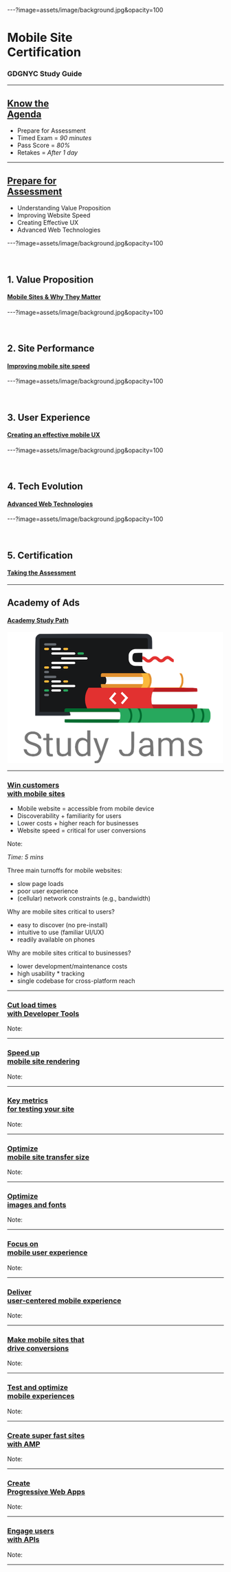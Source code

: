 ---?image=assets/image/background.jpg&opacity=100
# <span class="white"> Mobile Site <br/> Certification </span>

### <span class="white"> GDGNYC Study Guide </span>

---
## <a href="http://bit.ly/gdgnyc-cloud-studyjams-2018"> Know the <br> Agenda </a>

 * Prepare for Assessment
 * Timed Exam = _90 minutes_
 * Pass Score = _80%_ 
 * Retakes = _After 1 day_

---
## <a href="https://support.google.com/partners/answer/7358899?hl=en&ref_topic=7359299">Prepare for <br> Assessment</a>

 * Understanding Value Proposition
 * Improving Website Speed
 * Creating Effective UX
 * Advanced Web Technologies
 

---?image=assets/image/background.jpg&opacity=100
<br/><br/><br/>
## <span class="white"> 1. Value Proposition </span>
 
#### <span class="white"> <a href="https://support.google.com/partners/answer/7327828"> Mobile Sites & Why They Matter</a> </span>


---?image=assets/image/background.jpg&opacity=100
<br/><br/><br/>
## <span class="white"> 2. Site Performance </span>
 
#### <span class="white"> <a href="https://support.google.com/partners/answer/7327828"> Improving mobile site speed</a> </span>


---?image=assets/image/background.jpg&opacity=100
<br/><br/><br/>
## <span class="white"> 3. User Experience </span>

#### <span class="white">  <a href="https://support.google.com/partners/answer/7327828"> Creating an effective mobile UX</a> </span>



---?image=assets/image/background.jpg&opacity=100
<br/><br/><br/>
## <span class="white"> 4. Tech Evolution </span>
 
#### <span class="white">  <a href="https://support.google.com/partners/answer/7327828"> Advanced Web Technologies </a> </span>


---?image=assets/image/background.jpg&opacity=100
<br/><br/><br/>
## <span class="white"> 5. Certification </span>
 
#### <span class="white">  <a href="https://support.google.com/partners/answer/7358899"> Taking the Assessment </a> </span>


---
## Academy of Ads
 
#### <a href="https://academy.exceedlms.com/student/path/2967"> Academy Study Path </a>

![GDG Study Jams](assets/image/logo.png)

---
### [Win customers <br/> with mobile sites](https://academy.exceedlms.com/student/path/2967#)

  * Mobile website = accessible from mobile device
  * Discoverability + familiarity for users
  * Lower costs + higher reach for businesses
  * Website speed = critical for user conversions

<!-- Speaker Notes -->
Note:

_Time: 5 mins_

Three main turnoffs for mobile websites: 
 * slow page loads
 * poor user experience 
 * (cellular) network constraints (e.g., bandwidth)

Why are mobile sites critical to users?
 * easy to discover (no pre-install)
 * intuitive to use (familiar UI/UX)
 * readily available on phones

Why are mobile sites critical to businesses?
 * lower development/maintenance costs
 * high usability * tracking
 * single codebase for cross-platform reach

---
### [Cut load times <br/> with Developer Tools](https://academy.exceedlms.com/student/path/2967#)

<!-- Speaker Notes -->
Note:


---
### [Speed up <br/> mobile site rendering](https://academy.exceedlms.com/student/path/2967#)

<!-- Speaker Notes -->
Note:


---
### [Key metrics <br/> for testing your site](https://academy.exceedlms.com/student/path/2967#)

<!-- Speaker Notes -->
Note:


---
### [Optimize <br/> mobile site transfer size](https://academy.exceedlms.com/student/path/2967#)

<!-- Speaker Notes -->
Note:


---
### [Optimize <br/> images and fonts](https://academy.exceedlms.com/student/path/2967#)

<!-- Speaker Notes -->
Note:


---
### [Focus on <br/> mobile user experience](https://academy.exceedlms.com/student/path/2967#)

<!-- Speaker Notes -->
Note:


---
### [Deliver <br/> user-centered mobile experience](https://academy.exceedlms.com/student/path/2967#)

<!-- Speaker Notes -->
Note:


---
### [Make mobile sites that <br/> drive conversions](https://academy.exceedlms.com/student/path/2967#)

<!-- Speaker Notes -->
Note:


---
### [Test and optimize <br/> mobile experiences ](https://academy.exceedlms.com/student/path/2967#)

<!-- Speaker Notes -->
Note:


---
### [Create super fast sites <br/> with AMP](https://academy.exceedlms.com/student/path/2967#)

<!-- Speaker Notes -->
Note:


---
### [Create <br/> Progressive Web Apps](https://academy.exceedlms.com/student/path/2967#)

<!-- Speaker Notes -->
Note:


---
### [Engage users <br/> with APIs](https://academy.exceedlms.com/student/path/2967#)

<!-- Speaker Notes -->
Note:


---
